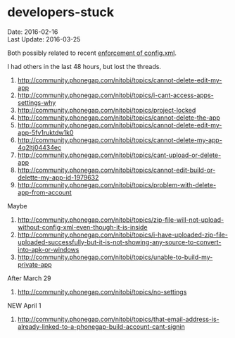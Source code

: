 # developers-stuck #
Date: 2016-02-16 <br>
Last Update: 2016-03-25

Both possibly related to recent [enforcement of config.xml](http://community.phonegap.com/nitobi/topics/heads-up-new-compiler-enforcement-today).

I had others in the last 48 hours, but lost the threads.

1. http://community.phonegap.com/nitobi/topics/cannot-delete-edit-my-app
2. http://community.phonegap.com/nitobi/topics/i-cant-access-apps-settings-why
3. http://community.phonegap.com/nitobi/topics/project-locked
4. http://community.phonegap.com/nitobi/topics/cannot-delete-the-app
5. http://community.phonegap.com/nitobi/topics/cannot-delete-edit-my-app-5fv1ruktdw1k0
6. http://community.phonegap.com/nitobi/topics/cannot-delete-my-app-4q2ltj04434ec
7. http://community.phonegap.com/nitobi/topics/cant-upload-or-delete-app
8. http://community.phonegap.com/nitobi/topics/cannot-edit-build-or-delette-my-app-id-1979632
9. http://community.phonegap.com/nitobi/topics/problem-with-delete-app-from-account

Maybe

1. http://community.phonegap.com/nitobi/topics/zip-file-will-not-upload-without-config-xml-even-though-it-is-inside
2. http://community.phonegap.com/nitobi/topics/i-have-uploaded-zip-file-uploaded-successfully-but-it-is-not-showing-any-source-to-convert-into-apk-or-windows
3. http://community.phonegap.com/nitobi/topics/unable-to-build-my-private-app

After March 29

1. http://community.phonegap.com/nitobi/topics/no-settings


NEW April 1

1. http://community.phonegap.com/nitobi/topics/that-email-address-is-already-linked-to-a-phonegap-build-account-cant-signin


